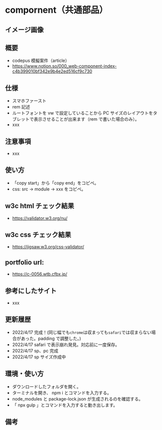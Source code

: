 # compornent（共通部品）

## イメージ画像

## 概要

- codepus 模擬案件（article）
- https://www.notion.so/000_web-component-index-c4b399010bf342e9b4e2ed516cf9c730

## 仕様

- スマホファースト
- rem 記述
- ルートフォントを vw で設定していることから PC サイズのレイアウトをタブレットで表示させることが出来ます（rem で書いた場合のみ）。
- xxx

## 注意事項

- xxx

## 使い方

- 「copy start」から「copy end」をコピペ。
- css: src -> module -> xxx をコピペ。

## w3c html チェック結果

- https://validator.w3.org/nu/

## w3c css チェック結果

- https://jigsaw.w3.org/css-validator/

## portfolio url:

- https://c-0056.wtb.cfbx.jp/

## 参考にしたサイト

- xxx

## 更新履歴

- 2022/4/17 完成！(同じ幅でも`chrome`は収まっても`safari`では収まらない場合があった。padding で調整した。)
- 2022/4/17 safari で表示崩れ発見。対応前に一度保存。
- 2022/4/17 sp、pc 完成
- 2022/4/17 sp サイズ作成中

## 環境・使い方

- ダウンロードしたフォルダを開く。
- ターミナルを開き、 npm i とコマンドを入力する。
- node_modules と package-lock.json が生成されるのを確認する。
- 「 npx gulp 」とコマンドを入力すると動き出します。

## 備考
